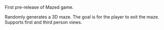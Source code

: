 First pre-release of Mazed game.

Randomly generates a 3D maze. The goal is for the player to exit the maze.
Supports first and third person views.
